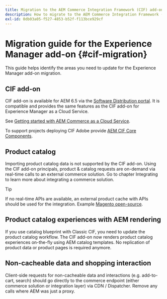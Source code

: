 ```yaml
---
title: Migration to the AEM Commerce Integration Framework (CIF) add-on
description: How to migrate to the AEM Commerce Integration Framework (CIF) add-on from an old version
exl-id: 0db03a05-f527-4853-b52f-f113bce929cf
---
```

# Migration guide for the Experience Manager add-on {#cif-migration}

This guide helps identify the areas you need to update for the Experience Manager add-on migration.

## CIF add-on

CIF add-on is available for AEM 6.5 via the [Software Distribution portal](https://experience.adobe.com/#/downloads/content/software-distribution/en/aem.html). It is compatible and provides the same features as the CIF add-on for Experience Manager as a Cloud Service.

See [Getting started with AEM Commerce as a Cloud Service](getting-started.md).

To support projects deploying CIF Adobe provide [AEM CIF Core Components](https://github.com/adobe/aem-core-cif-components).

## Product catalog

Importing product catalog data is not supported by the CIF add-on. Using the CIF add-on principals, product & catalog requests are on-demand via real-time calls to an external commerce solution. Go to chapter Integrating to learn more about integrating a commerce solution.

>[!TIP]
>
>If no real-time APIs are available, an external product cache with APIs should be used for the integration. Example [Magento open-source](https://magento.com/products/magento-open-source).

## Product catalog experiences with AEM rendering

If you use catalog blueprint with Classic CIF, you need to update the product catalog workflow. The CIF add-on now renders product catalog experiences on-the-fly using AEM catalog templates. No replication of product data or product pages is required anymore.

## Non-cacheable data and shopping interaction

Client-side requests for non-cacheable data and interactions (e.g. add-to-cart, search) should go directly to the commerce endpoint (either commerce solution or integration layer) via CDN / Dispatcher. Remove any calls where AEM was just a proxy.
